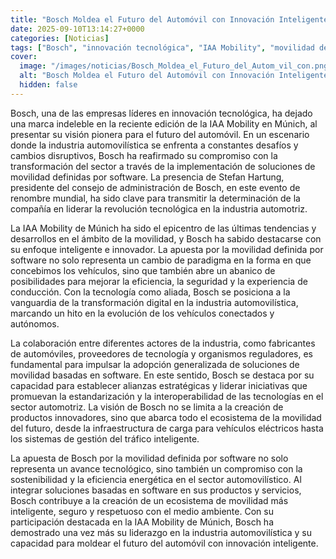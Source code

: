 ```yaml
---
title: "Bosch Moldea el Futuro del Automóvil con Innovación Inteligente"
date: 2025-09-10T13:14:27+0000
categories: [Noticias]
tags: ["Bosch", "innovación tecnológica", "IAA Mobility", "movilidad definida por software", "industria automotriz", "vehículos conectados", "soluciones de movilidad."]
cover:
  image: "/images/noticias/Bosch_Moldea_el_Futuro_del_Autom_vil_con.png"
  alt: "Bosch Moldea el Futuro del Automóvil con Innovación Inteligente"
  hidden: false
---
```


Bosch, una de las empresas líderes en innovación tecnológica, ha dejado una marca indeleble en la reciente edición de la IAA Mobility en Múnich, al presentar su visión pionera para el futuro del automóvil. En un escenario donde la industria automovilística se enfrenta a constantes desafíos y cambios disruptivos, Bosch ha reafirmado su compromiso con la transformación del sector a través de la implementación de soluciones de movilidad definidas por software. La presencia de Stefan Hartung, presidente del consejo de administración de Bosch, en este evento de renombre mundial, ha sido clave para transmitir la determinación de la compañía en liderar la revolución tecnológica en la industria automotriz.

La IAA Mobility de Múnich ha sido el epicentro de las últimas tendencias y desarrollos en el ámbito de la movilidad, y Bosch ha sabido destacarse con su enfoque inteligente e innovador. La apuesta por la movilidad definida por software no solo representa un cambio de paradigma en la forma en que concebimos los vehículos, sino que también abre un abanico de posibilidades para mejorar la eficiencia, la seguridad y la experiencia de conducción. Con la tecnología como aliada, Bosch se posiciona a la vanguardia de la transformación digital en la industria automovilística, marcando un hito en la evolución de los vehículos conectados y autónomos.

La colaboración entre diferentes actores de la industria, como fabricantes de automóviles, proveedores de tecnología y organismos reguladores, es fundamental para impulsar la adopción generalizada de soluciones de movilidad basadas en software. En este sentido, Bosch se destaca por su capacidad para establecer alianzas estratégicas y liderar iniciativas que promuevan la estandarización y la interoperabilidad de las tecnologías en el sector automotriz. La visión de Bosch no se limita a la creación de productos innovadores, sino que abarca todo el ecosistema de la movilidad del futuro, desde la infraestructura de carga para vehículos eléctricos hasta los sistemas de gestión del tráfico inteligente.

La apuesta de Bosch por la movilidad definida por software no solo representa un avance tecnológico, sino también un compromiso con la sostenibilidad y la eficiencia energética en el sector automovilístico. Al integrar soluciones basadas en software en sus productos y servicios, Bosch contribuye a la creación de un ecosistema de movilidad más inteligente, seguro y respetuoso con el medio ambiente. Con su participación destacada en la IAA Mobility de Múnich, Bosch ha demostrado una vez más su liderazgo en la industria automovilística y su capacidad para moldear el futuro del automóvil con innovación inteligente.
